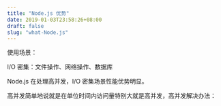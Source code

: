 ```yaml
---
title: "Node.js 优势"
date: 2019-01-03T23:58:26+08:00
draft: false
slug: "what-Node.js"
---
```


使用场景：

I/O 密集：文件操作、网络操作、数据库

Node.js 在处理高并发，I/O 密集场景性能优势明显。

高并发简单地说就是在单位时间内访问量特别大就是高并发，高并发解决办法：